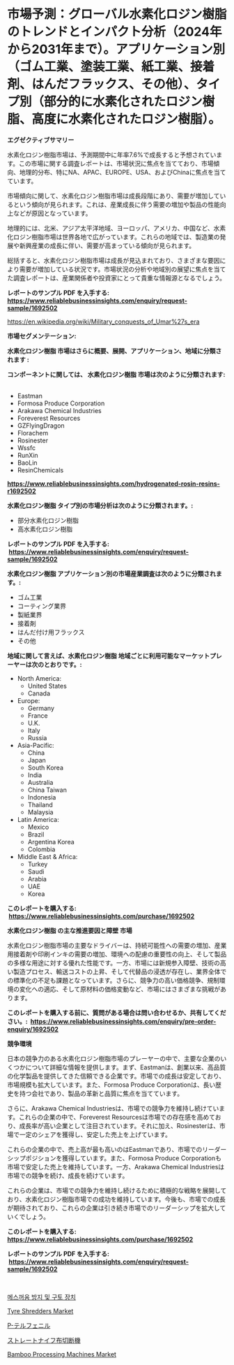 <p><h1>市場予測：グローバル水素化ロジン樹脂のトレンドとインパクト分析（2024年から2031年まで）。アプリケーション別（ゴム工業、塗装工業、紙工業、接着剤、はんだフラックス、その他）、タイプ別（部分的に水素化されたロジン樹脂、高度に水素化されたロジン樹脂）。</h1></p><p><strong>エグゼクティブサマリー</strong></p>
<p><p>水素化ロジン樹脂市場は、予測期間中に年率7.6%で成長すると予想されています。この市場に関する調査レポートは、市場状況に焦点を当てており、市場傾向、地理的分布、特にNA、APAC、EUROPE、USA、およびChinaに焦点を当てています。</p><p>市場傾向に関して、水素化ロジン樹脂市場は成長段階にあり、需要が増加しているという傾向が見られます。これは、産業成長に伴う需要の増加や製品の性能向上などが原因となっています。</p><p>地理的には、北米、アジア太平洋地域、ヨーロッパ、アメリカ、中国など、水素化ロジン樹脂市場は世界各地で広がっています。これらの地域では、製造業の発展や新興産業の成長に伴い、需要が高まっている傾向が見られます。</p><p>総括すると、水素化ロジン樹脂市場は成長が見込まれており、さまざまな要因により需要が増加している状況です。市場状況の分析や地域別の展望に焦点を当てた調査レポートは、産業関係者や投資家にとって貴重な情報源となるでしょう。</p></p>
<p><strong>レポートのサンプル PDF を入手する: <a href="https://www.reliablebusinessinsights.com/enquiry/request-sample/1692502">https://www.reliablebusinessinsights.com/enquiry/request-sample/1692502</a></strong></p>
<p><a href="https://en.wikipedia.org/wiki/Military_conquests_of_Umar%27s_era">https://en.wikipedia.org/wiki/Military_conquests_of_Umar%27s_era</a></p>
<p><strong>市場セグメンテーション:</strong></p>
<p><strong> 水素化ロジン樹脂 市場はさらに概要、展開、アプリケーション、地域に分類されます :</strong></p>
<p><strong>コンポーネントに関しては、 水素化ロジン樹脂 市場は次のように分類されます: &nbsp;</strong></p>
<p><ul><li>Eastman</li><li>Formosa Produce Corporation</li><li>Arakawa Chemical Industries</li><li>Foreverest Resources</li><li>GZFlyingDragon</li><li>Florachem</li><li>Rosinester</li><li>Wssfc</li><li>RunXin</li><li>BaoLin</li><li>ResinChemicals</li></ul></p>
<p><strong><a href="https://www.reliablebusinessinsights.com/hydrogenated-rosin-resins-r1692502">https://www.reliablebusinessinsights.com/hydrogenated-rosin-resins-r1692502</a></strong></p>
<p><strong> 水素化ロジン樹脂 タイプ別の市場分析は次のように分類されます。:</strong></p>
<p><ul><li>部分水素化ロジン樹脂</li><li>高水素化ロジン樹脂</li></ul></p>
<p><strong>レポートのサンプル PDF を入手する: &nbsp;<a href="https://www.reliablebusinessinsights.com/enquiry/request-sample/1692502">https://www.reliablebusinessinsights.com/enquiry/request-sample/1692502</a></strong></p>
<p><strong> 水素化ロジン樹脂 アプリケーション別の市場産業調査は次のように分類されます。:</strong></p>
<p><ul><li>ゴム工業</li><li>コーティング業界</li><li>製紙業界</li><li>接着剤</li><li>はんだ付け用フラックス</li><li>その他</li></ul></p>
<p><strong>地域に関して言えば、水素化ロジン樹脂 地域ごとに利用可能なマーケットプレーヤーは次のとおりです。:</strong></p>
<p><ul>
    <li>
        North America:
        <ul>
            <li>United States</li>
            <li>Canada</li>
        </ul>
    </li>
    <li>
        Europe:
        <ul>
            <li>Germany</li>
            <li>France</li>
            <li>U.K.</li>
            <li>Italy</li>
            <li>Russia</li>
        </ul>
    </li>
    <li>
        Asia-Pacific:
        <ul>
            <li>China</li>
            <li>Japan</li>
            <li>South Korea</li>
            <li>India</li>
            <li>Australia</li>
            <li>China Taiwan</li>
            <li>Indonesia</li>
            <li>Thailand</li>
            <li>Malaysia</li>
        </ul>
    </li>
    <li>
        Latin America:
        <ul>
            <li>Mexico</li>
            <li>Brazil</li>
            <li>Argentina Korea</li>
            <li>Colombia</li>
        </ul>
    </li>
    <li>
        Middle East & Africa:
        <ul>
            <li>Turkey</li>
            <li>Saudi</li>
            <li>Arabia</li>
            <li>UAE</li>
            <li>Korea</li>
        </ul>
    </li>
    </ul></p>
<p><strong>このレポートを購入する: &nbsp;<a href="https://www.reliablebusinessinsights.com/purchase/1692502">https://www.reliablebusinessinsights.com/purchase/1692502</a></strong></p>
<p><strong>水素化ロジン樹脂 の主な推進要因と障壁 市場</strong></p>
<p><p>水素化ロジン樹脂市場の主要なドライバーは、持続可能性への需要の増加、産業用接着剤や印刷インキの需要の増加、環境への配慮の重要性の向上、そして製品の多様な用途に対する優れた性能です。一方、市場には新規参入障壁、技術の高い製造プロセス、輸送コストの上昇、そして代替品の浸透が存在し、業界全体での標準化の不足も課題となっています。さらに、競争力の高い価格競争、規制環境の変化への適応、そして原材料の価格変動など、市場にはさまざまな挑戦があります。</p></p>
<p><strong>このレポートを購入する前に、質問がある場合は問い合わせるか、共有してください。:&nbsp; <a href="https://www.reliablebusinessinsights.com/enquiry/pre-order-enquiry/1692502">https://www.reliablebusinessinsights.com/enquiry/pre-order-enquiry/1692502</a></strong></p>
<p><strong>競争環境</strong></p>
<p><p>日本の競争力のある水素化ロジン樹脂市場のプレーヤーの中で、主要な企業のいくつかについて詳細な情報を提供します。まず、Eastmanは、創業以来、高品質の化学製品を提供してきた信頼できる企業です。市場での成長は安定しており、市場規模も拡大しています。また、Formosa Produce Corporationは、長い歴史を持つ会社であり、製品の革新と品質に焦点を当てています。</p><p>さらに、Arakawa Chemical Industriesは、市場での競争力を維持し続けています。これらの企業の中で、Foreverest Resourcesは市場での存在感を高めており、成長率が高い企業として注目されています。それに加え、Rosinesterは、市場で一定のシェアを獲得し、安定した売上を上げています。</p><p>これらの企業の中で、売上高が最も高いのはEastmanであり、市場でのリーダーシップポジションを獲得しています。また、Formosa Produce Corporationも市場で安定した売上を維持しています。一方、Arakawa Chemical Industriesは市場での競争を続け、成長を続けています。</p><p>これらの企業は、市場での競争力を維持し続けるために積極的な戦略を展開しており、水素化ロジン樹脂市場での成功を維持しています。今後も、市場での成長が期待されており、これらの企業は引き続き市場でのリーダーシップを拡大していくでしょう。</p></p>
<p><strong>このレポートを購入する: &nbsp; <a href="https://www.reliablebusinessinsights.com/purchase/1692502">https://www.reliablebusinessinsights.com/purchase/1692502</a></strong></p>
<p><strong>レポートのサンプル PDF を入手する: &nbsp;<a href="https://www.reliablebusinessinsights.com/enquiry/request-sample/1692502">https://www.reliablebusinessinsights.com/enquiry/request-sample/1692502</a></strong><strong></strong></p>
<p>&nbsp;</p>
<p><p><a href="https://github.com/nicholasellison0076890/Market-Research-Report-List-1/blob/main/2921820177230.md">메스꺼움 방지 및 구토 장치</a></p><p><a href="https://github.com/setiawananhar13/Market-Research-Report-List-1/blob/main/tyre-shredders-market.md">Tyre Shredders Market</a></p><p><a href="https://github.com/TerrellConn/Market-Research-Report-List-2/blob/main/2187057164260.md">P-テルフェニル</a></p><p><a href="https://github.com/RandallRunte2023/Market-Research-Report-List-1/blob/main/5604203164261.md">ストレートナイフ布切断機</a></p><p><a href="https://github.com/castoriffic/Market-Research-Report-List-5/blob/main/bamboo-processing-machines-market.md">Bamboo Processing Machines Market</a></p></p>